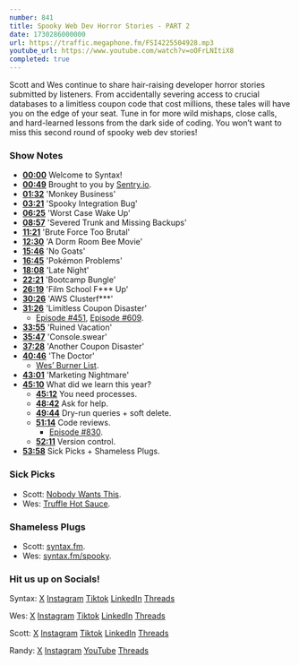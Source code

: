 ```yaml
---
number: 841
title: Spooky Web Dev Horror Stories - PART 2
date: 1730286000000
url: https://traffic.megaphone.fm/FSI4225504928.mp3
youtube_url: https://www.youtube.com/watch?v=oOFrLNItiX8
completed: true
---
```


Scott and Wes continue to share hair-raising developer horror stories submitted by listeners. From accidentally severing access to crucial databases to a limitless coupon code that cost millions, these tales will have you on the edge of your seat. Tune in for more wild mishaps, close calls, and hard-learned lessons from the dark side of coding. You won’t want to miss this second round of spooky web dev stories!

### Show Notes

* **[00:00](#t=00:00)** Welcome to Syntax!
* **[00:49](#t=00:49)** Brought to you by [Sentry.io](https://sentry.io/syntax).
* **[01:32](#t=01:32)** 'Monkey Business'
* **[03:21](#t=03:21)** 'Spooky Integration Bug'
* **[06:25](#t=06:25)** 'Worst Case Wake Up'
* **[08:57](#t=08:57)** 'Severed Trunk and Missing Backups'
* **[11:21](#t=11:21)** 'Brute Force Too Brutal'
* **[12:30](#t=12:30)** 'A Dorm Room Bee Movie'
* **[15:46](#t=15:46)** 'No Goats'
* **[16:45](#t=16:45)** 'Pokémon Problems'
* **[18:08](#t=18:08)** 'Late Night'
* **[22:21](#t=22:21)** 'Bootcamp Bungle'
* **[26:19](#t=26:19)** 'Film School F*** Up'
* **[30:26](#t=30:26)** 'AWS Clusterf***'
* **[31:26](#t=31:26)** 'Limitless Coupon Disaster'
  * [Episode #451](https://syntax.fm/451), [Episode #609](https://syntax.fm/609).
* **[33:55](#t=33:55)** 'Ruined Vacation'
* **[35:47](#t=35:47)** 'Console.swear'
* **[37:28](#t=37:28)** 'Another Coupon Disaster'
* **[40:46](#t=40:46)** 'The Doctor'
  * [Wes’ Burner List](https://github.com/wesbos/burner-email-providers).
* **[43:01](#t=43:01)** 'Marketing Nightmare'
* **[45:10](#t=45:10)** What did we learn this year?
  * **[45:12](#t=45:12)** You need processes.
  * **[48:42](#t=48:42)** Ask for help.
  * **[49:44](#t=49:44)** Dry-run queries + soft delete.
  * **[51:14](#t=51:14)** Code reviews.
    * [Episode #830](https://syntax.fm/830).
  * **[52:11](#t=52:11)** Version control.
* **[53:58](#t=53:58)** Sick Picks + Shameless Plugs.

### Sick Picks

- Scott: [Nobody Wants This](https://www.imdb.com/title/tt26933824/).
- Wes: [Truffle Hot Sauce](https://www.truff.com/).

### Shameless Plugs

- Scott: [syntax.fm](https://syntax.fm).
- Wes: [syntax.fm/spooky](https://syntax.fm/spooky).

### Hit us up on Socials!

Syntax: [X](https://twitter.com/syntaxfm) [Instagram](https://www.instagram.com/syntax_fm/) [Tiktok](https://www.tiktok.com/@syntaxfm) [LinkedIn](https://www.linkedin.com/company/96077407/admin/feed/posts/) [Threads](https://www.threads.net/@syntax_fm)

Wes: [X](https://twitter.com/wesbos) [Instagram](https://www.instagram.com/wesbos/) [Tiktok](https://www.tiktok.com/@wesbos) [LinkedIn](https://www.linkedin.com/in/wesbos/) [Threads](https://www.threads.net/@wesbos)

Scott: [X](https://twitter.com/stolinski) [Instagram](https://www.instagram.com/stolinski/) [Tiktok](https://www.tiktok.com/@stolinski) [LinkedIn](https://www.linkedin.com/in/stolinski/) [Threads](https://www.threads.net/@stolinski)

Randy: [X](https://twitter.com/randyrektor) [Instagram](https://www.instagram.com/randyrektor/) [YouTube](https://www.youtube.com/@randyrektor) [Threads](https://www.threads.net/@randyrektor)
